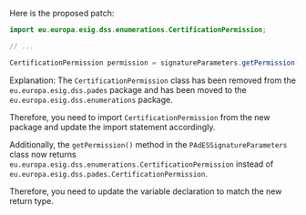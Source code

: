 Here is the proposed patch:
```java
import eu.europa.esig.dss.enumerations.CertificationPermission;

// ...

CertificationPermission permission = signatureParameters.getPermission();
```
Explanation:
The `CertificationPermission` class has been removed from the `eu.europa.esig.dss.pades` package and has been moved to the `eu.europa.esig.dss.enumerations` package.

Therefore, you need to import `CertificationPermission` from the new package and update the import statement accordingly.

Additionally, the `getPermission()` method in the `PAdESSignatureParameters` class now returns `eu.europa.esig.dss.enumerations.CertificationPermission` instead of `eu.europa.esig.dss.pades.CertificationPermission`.

Therefore, you need to update the variable declaration to match the new return type.